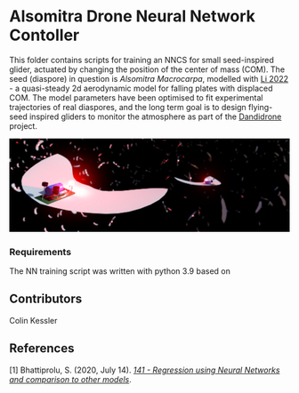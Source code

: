 # Alsomitra Drone Neural Network Contoller
 
This folder contains scripts for training an NNCS for small seed-inspired glider, actuated by changing the position of the center of mass (COM). The seed (diaspore) in question is _Alsomitra Macrocarpa_, modelled with [Li 2022](https://doi.org/10.1017/jfm.2022.89) - a quasi-steady 2d aerodynamic model for falling plates with displaced COM. The model parameters have been optimised to fit experimental trajectories of real diaspores, and the long term goal is to design flying-seed inspired gliders to monitor the atmosphere as part of the [Dandidrone](https://voilab.eng.ed.ac.uk/dandidrone) project.

<img src="https://github.com/ckessler2/phd/blob/main/Alsomitra_Controller/Render5_3by1.png">

### Requirements

The NN training script was written with python 3.9 based on 


## Contributors
Colin Kessler 

## References
[1] Bhattiprolu, S. (2020, July 14). [_141 - Regression using Neural Networks and comparison to other models_](https://www.youtube.com/watch?v=2yhLEx2FKoY&t=2s).
